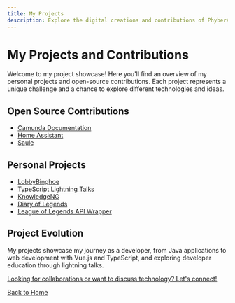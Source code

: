 ```yaml
---
title: My Projects
description: Explore the digital creations and contributions of PhyberApex
---
```


# My Projects and Contributions

Welcome to my project showcase! Here you'll find an overview of my personal projects and open-source contributions. Each project represents a unique challenge and a chance to explore different technologies and ideas.

## Open Source Contributions

- [Camunda Documentation](https://github.com/camunda/camunda-docs-manual)
- [Home Assistant](https://github.com/home-assistant/home-assistant.io)
- [Saule](https://github.com/joukevandermaas/saule)

## Personal Projects

- [LobbyBinghoe](./projects/lobbybinghoe)
- [TypeScript Lightning Talks](./projects/typescript-talks)
- [KnowledgeNG](./projects/knowledgeng)
- [Diary of Legends](./projects/diary-of-legends)
- [League of Legends API Wrapper](./projects/lol-api-wrapper)

## Project Evolution

My projects showcase my journey as a developer, from Java applications to web development with Vue.js and TypeScript, and exploring developer education through lightning talks.

[Looking for collaborations or want to discuss technology? Let's connect!](/about#lets-connect)

[Back to Home](/)